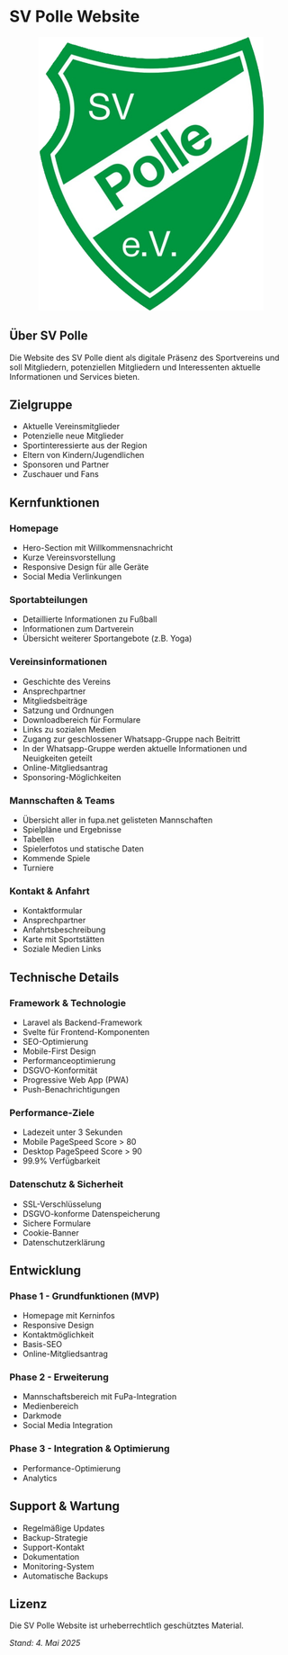 # SV Polle Website

<p align="center">
<img src="resources/images/SV-Polle.png" width="400" alt="SV Polle Logo">
</p>

## Über SV Polle
Die Website des SV Polle dient als digitale Präsenz des Sportvereins und soll Mitgliedern, potenziellen Mitgliedern und Interessenten aktuelle Informationen und Services bieten.

## Zielgruppe
- Aktuelle Vereinsmitglieder
- Potenzielle neue Mitglieder
- Sportinteressierte aus der Region
- Eltern von Kindern/Jugendlichen
- Sponsoren und Partner
- Zuschauer und Fans

## Kernfunktionen

### Homepage
- Hero-Section mit Willkommensnachricht
- Kurze Vereinsvorstellung
- Responsive Design für alle Geräte
- Social Media Verlinkungen

### Sportabteilungen
- Detaillierte Informationen zu Fußball
- Informationen zum Dartverein
- Übersicht weiterer Sportangebote (z.B. Yoga)

### Vereinsinformationen
- Geschichte des Vereins
- Ansprechpartner
- Mitgliedsbeiträge
- Satzung und Ordnungen
- Downloadbereich für Formulare
- Links zu sozialen Medien
- Zugang zur geschlossener Whatsapp-Gruppe nach Beitritt
- In der Whatsapp-Gruppe werden aktuelle Informationen und Neuigkeiten geteilt
- Online-Mitgliedsantrag
- Sponsoring-Möglichkeiten

### Mannschaften & Teams
- Übersicht aller in fupa.net gelisteten Mannschaften
- Spielpläne und Ergebnisse
- Tabellen
- Spielerfotos und statische Daten
- Kommende Spiele
- Turniere

### Kontakt & Anfahrt
- Kontaktformular
- Ansprechpartner
- Anfahrtsbeschreibung
- Karte mit Sportstätten
- Soziale Medien Links

## Technische Details

### Framework & Technologie
- Laravel als Backend-Framework
- Svelte für Frontend-Komponenten
- SEO-Optimierung
- Mobile-First Design
- Performanceoptimierung
- DSGVO-Konformität
- Progressive Web App (PWA)
- Push-Benachrichtigungen

### Performance-Ziele
- Ladezeit unter 3 Sekunden
- Mobile PageSpeed Score > 80
- Desktop PageSpeed Score > 90
- 99.9% Verfügbarkeit

### Datenschutz & Sicherheit
- SSL-Verschlüsselung
- DSGVO-konforme Datenspeicherung
- Sichere Formulare
- Cookie-Banner
- Datenschutzerklärung

## Entwicklung

### Phase 1 - Grundfunktionen (MVP)
- Homepage mit Kerninfos
- Responsive Design
- Kontaktmöglichkeit
- Basis-SEO
- Online-Mitgliedsantrag

### Phase 2 - Erweiterung
- Mannschaftsbereich mit FuPa-Integration
- Medienbereich
- Darkmode
- Social Media Integration

### Phase 3 - Integration & Optimierung
- Performance-Optimierung
- Analytics

## Support & Wartung
- Regelmäßige Updates
- Backup-Strategie
- Support-Kontakt
- Dokumentation
- Monitoring-System
- Automatische Backups

## Lizenz
Die SV Polle Website ist urheberrechtlich geschütztes Material.

*Stand: 4. Mai 2025*
